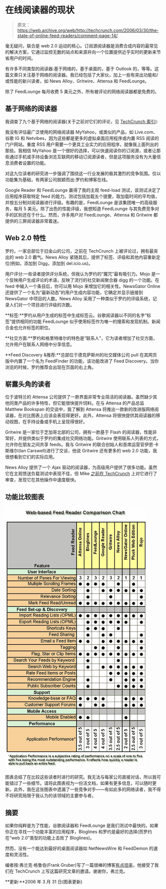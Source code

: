 # 在线阅读器的现状

> 原文：<https://web.archive.org/web/http://techcrunch.com/2006/03/30/the-state-of-online-feed-readers/comment-page-14/>

毫无疑问，联合是 web 2.0 运动的核心。订阅源阅读器是消费合成内容的最常见的解决方案，它通过监控无数的站点和来源并向一个位置提供近乎实时的更新来节省用户的时间。

有许多不同类型的阅读器:基于网络的，基于桌面的，基于 Outlook 的，等等。这篇文章只关注基于网络的阅读器。我已经包括了大家伙，加上一些有突出功能和/或性能的新兴读者，如 News Alloy、Gritwire、Attensa 和 FeedLounge。

除了 FeedLounge 每月收费 5 美元之外，所有被评论的网络阅读器都是免费的。

## 基于网络的阅读器

我调查了九个基于网络的阅读器(关于之前对它们的评论，见 [TechCrunch 索引](https://web.archive.org/web/20100903084557/http://www.techcrunch.com/company-index/)):

我没有评估最广泛使用的网络阅读器 MyYahoo，或类似的产品，如 Live.com、谷歌 IG 和 Netvibes，因为这些都是更多的虚拟桌面应用程序或内置 RSS 阅读的门户网站。重度 RSS 用户需要一个更具工业实力的应用程序，就像我上面列出的那些。我相信 MyYahoo 是一个很好的选择，可以快速阅读你的订阅源，或者让那些通过手机或手持设备浏览互联网的移动订阅源读者，但是这项服务没有为大量信息消费者设置的功能。

对这九位读者的研究进一步强调了围绕这一行业发展的极其激烈的竞争氛围。仅以功能集为基础，有两家公司脱颖而出:罗约和博客在线。

Google Reader 和 FeedLounge 赢得了我的主观 feed-load 测试，该测试决定了应用程序获取特定 feed 的能力。测试包括加载五个提要，取加载时间的平均值，并按五分制对阅读器进行评级。有趣的是，FeedLounge 是该集团唯一的高级服务，每月 5 美元。除了出色的性能评级，我想知道 FeedLounge 与其免费竞争对手的区别还在于什么。然而，许多用户对 FeedLounge、Attensa 和 Gritwire 都提供的三屏阅读器非常着迷。

## Web 2.0 特性

罗约，一家总部位于旧金山的公司，之前在 TechCrunch 上被评论过，拥有最突出的 web 2.0 霸气。News Alloy 紧随其后，提供了标签、评级和其他内容重新定位(例如，添加到 Digg，添加到 del.icio.us)。

用户评分:一些读者提供评分系统，但我认为罗约的“魔咒”最有吸引力。Mojo 是一个反映用户生成评论的术语，反映了流行的社交新闻聚合器 digg 的一个功能。在 feed 中输入一个条目后，你可以用 Mojo 来增加它的相关性。NewsGator Online 还提供了一个名为“最新动态”的用户生成内容功能，它确定并显示链接到 NewsGator 中项目的人数。News Alloy 采用了一种类似于罗约的评级系统，记录人们对一个项目进行评级的次数。

**标签:**罗约从用户生成的标签中生成标签云。谷歌阅读器以不同的名字“标签”提供相同的功能 FeedLounge 似乎使用标签作为唯一的搜索和发现机制。新闻合金也允许标签的职位。

**社交方面:**罗约和格里特维尔的特色是“联系人”，它为读者增加了社交方面，允许用户在联系人网络中分享信息。

**Feed Discovery &推荐:**总部位于德克萨斯州的社交媒体公司 pull 在其网页版中内置了一个名为 FeedFinder 的功能，该功能改进了 Feed Discovery。当你浏览的时候，罗约推荐会出现在页面的右上角。

## 崭露头角的读者

位于波特兰的 Attensa 公司提供了一款界面非常专业简洁的阅读器。虽然缺少其他同类产品的许多特性，但它能很快提升饲料。在与 Attensa 的产品总监 Matthew Bookspan 的交谈中，我了解到 Attensa 将推出一款新的改进版网络阅读器，在对比图表上应该会表现得更好。此外，Attensa 将很快提供其阅读器的移动视图，在手持设备或手机上呈现得很好。

Gritwire 是一家位于芝加哥北部的公司，拥有一款基于 Flash 的阅读器，性能非常好，并提供类似于罗约的集成社交网络功能。Gritwire 使用联系人列表的方式，允许你在朋友之间共享 feeds。我与 Gritwire 的联合创始人和首席运营官伊恩·卡斯维尔(Ian Carswell)进行了交谈，他说 Gritwire 还有更多的 web 2.0 功能，我很想看到它们的实际应用。

News Alloy 提供了一个 Ajax 驱动的阅读器，为高级用户提供了很多功能。虽然它在主观馈送负载测试中表现不佳，但 Mike [之前在 TechCrunch](https://web.archive.org/web/20100903084557/http://www.techcrunch.com/2006/01/29/newsalloy-reader-fast) 上对它进行了审查，发现它在其他操作中速度极快。

## 功能比较图表

![](img/eaa7bad6154554e8ae181b124ad9d495.png)

图表总结了在比较这些读者时进行的研究。我无法与每家公司直接对话，所以我可能错过了一些细节。请将此图表视为一份活文档，如果有更多信息，可以随时更新。此外，我在这张图表中遗漏了一些竞争对手——有如此多的网络读者，我不得不将研究局限于我认为的该领域的主要参与者。

## 摘要

如果你纯粹是为了性能，谷歌阅读器和 FeedLounge 是我们测试中最快的。如果你正在寻找一个功能丰富的应用程序，Bloglines 和罗约是最好的选择(而罗约在“web 2.0”类型的功能上击败了 Bloglines)。

然而，没有一个能达到最好的桌面阅读器如 NetNewsWire 和 FeedDemon 的速度和灵活性。

编者按:弗兰克·格鲁伯(Frank Gruber)写了一篇很棒的博客[有点坦率](https://web.archive.org/web/20100903084557/http://www.somewhatfrank.com/home.aspx)，他接受了我们在 TechCrunch 上写这篇研究文章的邀请。谢谢你，弗兰克。

**更新:**2006 年 3 月 31 日(图表更新)